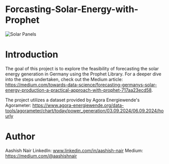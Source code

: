 # Forcasting-Solar-Energy-with-Prophet

![Solar Panels](https://www.google.com/url?sa=i&url=https%3A%2F%2Fsolarbright.com.au%2F4-common-solar-panel-problems-in-australia-and-how-to-avoid-them%2F&psig=AOvVaw108cCscIe3a3IEhVKpUZyU&ust=1726240231570000&source=images&cd=vfe&opi=89978449&ved=0CBQQjRxqFwoTCJCFx5LYvYgDFQAAAAAdAAAAABAE)

# Introduction

The goal of this project is to explore the feasibility of forecasting the solar energy generation in Germany using the Prophet Library. For a deeper dive into the steps undertaken, check out the Medium article: https://medium.com/towards-data-science/forecasting-germanys-solar-energy-production-a-practical-approach-with-prophet-717aa23ecd58.

The project utilizes a dataset provided by Agora Energiewende's Agorameter: https://www.agora-energiewende.org/data-tools/agorameter/chart/today/power_generation/03.09.2024/06.09.2024/hourly

# Author

Aashish Nair
LinkedIn: www.linkedin.com/in/aashish-nair
Medium: https://medium.com/@aashishnair
